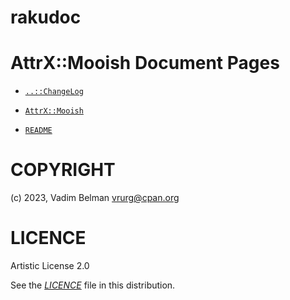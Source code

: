 # rakudoc

# AttrX::Mooish Document Pages

  - [`..::ChangeLog`](ChangeLog.md)

  - [`AttrX::Mooish`](docs/md/AttrX/Mooish.md)

  - [`README`](README.md)

# COPYRIGHT

(c) 2023, Vadim Belman <vrurg@cpan.org>

# LICENCE

Artistic License 2.0

See the [*LICENCE*](LICENCE) file in this distribution.

